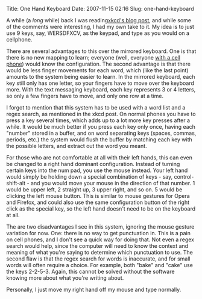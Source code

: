 Title: One Hand Keyboard
Date: 2007-11-15 02:16
Slug: one-hand-keyboard

A while (a <span style="font-style:italic;">long</span> while) back I
was reading[xkcd's blog
post](http://blag.xkcd.com/2007/08/14/mirrorboard-a-one-handed-keyboard-layout-for-the-lazy/),
and while some of the comments were interesting, I had my own take to
it. My idea is to just use 9 keys, say, WERSDFXCV, as the keypad, and
type as you would on a cellphone.

There are several advantages to this over the mirrored keyboard. One is
that there is no new mapping to learn; everyone (well, everyone [with a
cell phone](http://justinnhli.com/posts/2007/10/voip.html)) would know
the configuration. The second advantage is that there would be less
finger movements for each word, which (like the last point) amounts to
the system being easier to learn. In the mirrored keyboard, each key
still only has one letter, so your fingers have to move over the
keyboard more. With the text messaging keyboard, each key represents 3
or 4 letters, so only a few fingers have to move, and only one row at a
time.

I forgot to mention that this system has to be used with a word list and
a regex search, as mentioned in the xkcd post. On normal phones you have
to press a key several times, which adds up to a lot more key presses
after a while. It would be much better if you press each key only once,
having each "number" stored in a buffer, and on word separating keys
(spaces, commas, periods, etc.) the system would flush the buffer by
matching each key with the possible letters, and extract out the word
you meant.

For those who are not comfortable at all with their left hands, this can
even be changed to a right hand dominant configuration. Instead of
turning certain keys into the num pad, you use the mouse instead. Your
left hand would simply be holding down a special combination of keys -
say, control-shift-alt - and you would move your mouse in the direction
of that number. 1 would be upper left, 2 straight up, 3 upper right, and
so on. 5 would be clicking the left mouse button. This is similar to
mouse gestures for Opera and Firefox, and could also use the same
configuration button of the right click as the special key, so the left
hand doesn't need to be on the keyboard at all.

The are two disadvantages I see in this system, ignoring the mouse
gesture variation for now. One: there is no way to get punctuation in.
This is a pain on cell phones, and I don't see a quick way for doing
that. Not even a regex search would help, since the computer will need
to know the context and meaning of what you're saying to determine which
punctuation to use. The second flaw is that the regex search for words
is inaccurate, and for small words will often require a choice. For
example, both "bake" and "cake" use the keys 2-2-5-3. Again, this cannot
be solved without the software knowing more about what you're writing
about.

Personally, I just move my right hand off my mouse and type normally.

